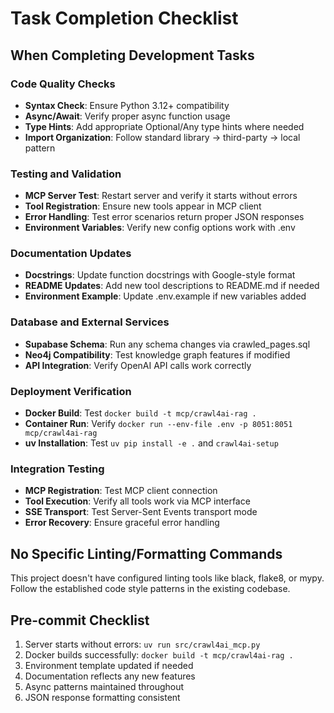 # Task Completion Checklist

## When Completing Development Tasks

### Code Quality Checks
- **Syntax Check**: Ensure Python 3.12+ compatibility
- **Async/Await**: Verify proper async function usage
- **Type Hints**: Add appropriate Optional/Any type hints where needed
- **Import Organization**: Follow standard library → third-party → local pattern

### Testing and Validation
- **MCP Server Test**: Restart server and verify it starts without errors
- **Tool Registration**: Ensure new tools appear in MCP client
- **Error Handling**: Test error scenarios return proper JSON responses
- **Environment Variables**: Verify new config options work with .env

### Documentation Updates
- **Docstrings**: Update function docstrings with Google-style format
- **README Updates**: Add new tool descriptions to README.md if needed
- **Environment Example**: Update .env.example if new variables added

### Database and External Services
- **Supabase Schema**: Run any schema changes via crawled_pages.sql
- **Neo4j Compatibility**: Test knowledge graph features if modified
- **API Integration**: Verify OpenAI API calls work correctly

### Deployment Verification
- **Docker Build**: Test `docker build -t mcp/crawl4ai-rag .`
- **Container Run**: Verify `docker run --env-file .env -p 8051:8051 mcp/crawl4ai-rag`
- **uv Installation**: Test `uv pip install -e .` and `crawl4ai-setup`

### Integration Testing
- **MCP Registration**: Test MCP client connection
- **Tool Execution**: Verify all tools work via MCP interface
- **SSE Transport**: Test Server-Sent Events transport mode
- **Error Recovery**: Ensure graceful error handling

## No Specific Linting/Formatting Commands
This project doesn't have configured linting tools like black, flake8, or mypy. Follow the established code style patterns in the existing codebase.

## Pre-commit Checklist
1. Server starts without errors: `uv run src/crawl4ai_mcp.py`
2. Docker builds successfully: `docker build -t mcp/crawl4ai-rag .`
3. Environment template updated if needed
4. Documentation reflects any new features
5. Async patterns maintained throughout
6. JSON response formatting consistent